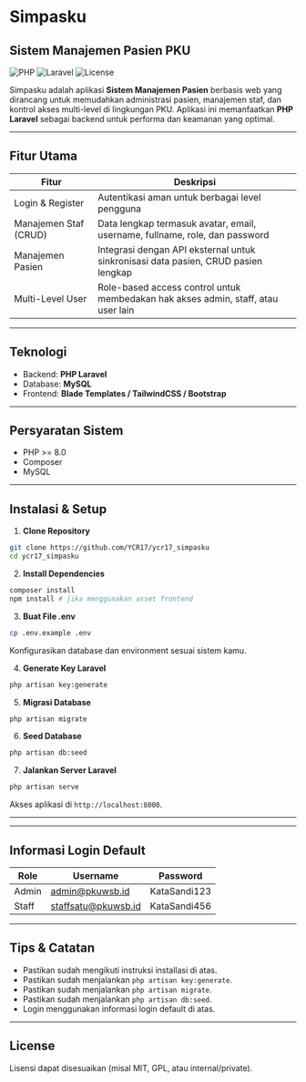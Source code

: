 # Simpasku
## Sistem Manajemen Pasien PKU

![PHP](https://img.shields.io/badge/PHP-8.0-blue) ![Laravel](https://img.shields.io/badge/Laravel-10-red) ![License](https://img.shields.io/badge/License-MIT-green)

Simpasku adalah aplikasi **Sistem Manajemen Pasien** berbasis web yang dirancang untuk memudahkan administrasi pasien, manajemen staf, dan kontrol akses multi-level di lingkungan PKU. Aplikasi ini memanfaatkan **PHP Laravel** sebagai backend untuk performa dan keamanan yang optimal.

---

## Fitur Utama

| Fitur | Deskripsi |
|-------|-----------|
| Login & Register | Autentikasi aman untuk berbagai level pengguna |
| Manajemen Staf (CRUD) | Data lengkap termasuk avatar, email, username, fullname, role, dan password |
| Manajemen Pasien | Integrasi dengan API eksternal untuk sinkronisasi data pasien, CRUD pasien lengkap |
| Multi-Level User | Role-based access control untuk membedakan hak akses admin, staff, atau user lain |

---

## Teknologi

- Backend: **PHP Laravel**
- Database: **MySQL**
- Frontend: **Blade Templates / TailwindCSS / Bootstrap**

---

## Persyaratan Sistem

- PHP >= 8.0  
- Composer  
- MySQL

---

## Instalasi & Setup

1. **Clone Repository**
```bash
git clone https://github.com/YCR17/ycr17_simpasku
cd ycr17_simpasku
```

2. **Install Dependencies**
```bash
composer install
npm install # jika menggunakan asset frontend
```

3. **Buat File .env**
```bash
cp .env.example .env
```
Konfigurasikan database dan environment sesuai sistem kamu.

4. **Generate Key Laravel**
```bash
php artisan key:generate
```

5. **Migrasi Database**
```bash
php artisan migrate
```

6. **Seed Database**
```bash
php artisan db:seed
```

7. **Jalankan Server Laravel**
```bash
php artisan serve
```
Akses aplikasi di `http://localhost:8000`.

---

---


## Informasi Login Default


| Role | Username | Password |
|------|----------|----------|
| Admin | admin@pkuwsb.id | KataSandi123 |
| Staff | staffsatu@pkuwsb.id | KataSandi456 |


---

## Tips & Catatan

- Pastikan sudah mengikuti instruksi installasi di atas.
- Pastikan sudah menjalankan `php artisan key:generate`.
- Pastikan sudah menjalankan `php artisan migrate`.
- Pastikan sudah menjalankan `php artisan db:seed`.
- Login menggunakan informasi login default di atas.

---

## License

Lisensi dapat disesuaikan (misal MIT, GPL, atau internal/private).
